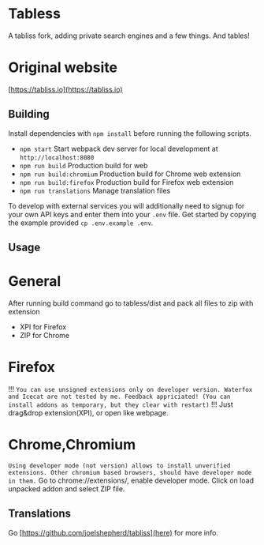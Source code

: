 # Tabless

A tabliss fork, adding private search engines and a few things. And tables!

# Original website

[https://tabliss.io](https://tabliss.io)

## Building

Install dependencies with `npm install` before running the following scripts.

- `npm start` Start webpack dev server for local development at `http://localhost:8080`
- `npm run build` Production build for web
- `npm run build:chromium` Production build for Chrome web extension
- `npm run build:firefox` Production build for Firefox web extension
- `npm run translations` Manage translation files

To develop with external services you will additionally need to signup for your own API keys
and enter them into your `.env` file. Get started by copying the example provided `cp .env.example .env`.

## Usage

# General

After running build command go to tabless/dist and
pack all files to zip with extension
- XPI for Firefox
- ZIP for Chrome

# Firefox

!!!
`You can use unsigned extensions only on developer version.
Waterfox and Icecat are not tested by me. Feedback appriciated!
(You can install addons as temporary, but they clear with restart)`
!!!
Just drag&drop extension(XPI), or open like webpage.

# Chrome,Chromium

`Using developer mode (not version) allows to install unverified extensions.
Other chromium based browsers, should have developer mode in them.`
Go to chrome://extensions/, enable developer mode.
Click on load unpacked addon and select ZIP file.

## Translations

Go [https://github.com/joelshepherd/tabliss](here) for more info.
